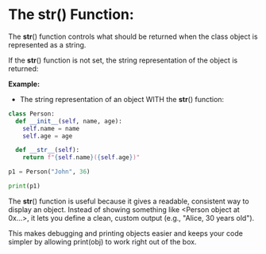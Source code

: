 # The __str__() Function:
The __str__() function controls what should be returned when the class object is represented as a string.

If the __str__() function is not set, the string representation of the object is returned:

**Example:**
* The string representation of an object WITH the __str__() function:
```python
class Person:
  def __init__(self, name, age):
    self.name = name
    self.age = age

  def __str__(self):
    return f"{self.name}({self.age})"

p1 = Person("John", 36)

print(p1)
```
 The __str__() function is useful because it gives a readable, consistent way to display an object. Instead of showing something like <Person object at 0x...>, it lets you define a clean, custom output (e.g., "Alice, 30 years old").

This makes debugging and printing objects easier and keeps your code simpler by allowing print(obj) to work right out of the box.